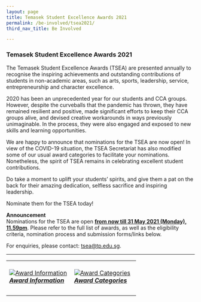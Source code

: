 ```yaml
---
layout: page
title: Temasek Student Excellence Awards 2021
permalink: /be-involved/tsea2021/
third_nav_title: Be Involved

---
```

### Temasek Student Excellence Awards 2021

The Temasek Student Excellence Awards (TSEA) are presented annually to recognise the inspiring achievements and outstanding contributions of students in non-academic areas, such as arts, sports, leadership, service, entrepreneurship and character excellence.

2020 has been an unprecedented year for our students and CCA groups. However, despite the curveballs that the pandemic has thrown, they have remained resilient and positive, made significant efforts to keep their CCA groups alive, and devised creative workarounds in ways previously unimaginable. In the process, they were also engaged and exposed to new skills and learning opportunities. 

We are happy to announce that nominations for the TSEA are now open! In view of the COVID-19 situation, the TSEA Secretariat has also modified some of our usual award categories to facilitate your nominations. Nonetheless, the spirit of TSEA remains in celebrating excellent student contributions. 

Do take a moment to uplift your students’ spirits, and give them a pat on the back for their amazing dedication, selfless sacrifice and inspiring leadership. 

Nominate them for the TSEA today! 

<b>Announcement</b><br>
Nominations for the TSEA are open <b><u>from now till 31 May 2021 (Monday), 11.59pm</u></b>. Please refer to the full list of awards, as well as the eligibility criteria, nomination process and submission forms/links below.

For enquiries, please contact: <a href="mailto:tsea@tp.edu.sg">tsea@tp.edu.sg</a>.

---
<div>
    <table>
        <tr>
            <td style="width:49%"><br>
                <a href="/tsea/information/">
                    <image src="{{site.baseurl}}/images/tsea-selection.jpg" style="display:block;margin-left:auto;margin-right:auto;" alt="Award Information">
                    <h5 style="margin-top:0%">Award Information</h5>
                    </image>
                </a>
            </td>
            <td style="width:49%"><br>
                <a href="/tsea/categories/">
                    <image src="{{site.baseurl}}/images/tsea-individual.jpg" style="display:block;margin-left:auto;margin-right:auto;" alt="Award Categories">
                    <h5 style="margin-top:0%">Award Categories</h5>
                    </image>
                </a>
            </td>
         </tr>
     </table>
</div>
